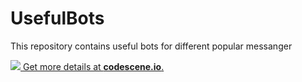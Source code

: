 # UsefulBots
This repository contains useful bots for different popular messanger

[![](https://codescene.io/projects/3487/status.svg) Get more details at **codescene.io**.](https://codescene.io/projects/3487/jobs/latest-successful/results)
